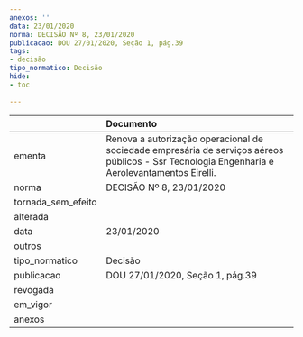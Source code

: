 ```yaml
---
anexos: ''
data: 23/01/2020
norma: DECISÃO Nº 8, 23/01/2020
publicacao: DOU 27/01/2020, Seção 1, pág.39
tags:
- decisão
tipo_normatico: Decisão
hide: 
- toc 
 
---
```


|                    | Documento                                                                                                                                     |
|:-------------------|:----------------------------------------------------------------------------------------------------------------------------------------------|
| ementa             | Renova a autorização operacional de sociedade empresária de serviços aéreos públicos - Ssr Tecnologia Engenharia e Aerolevantamentos Eirelli. |
| norma              | DECISÃO Nº 8, 23/01/2020                                                                                                                      |
| tornada_sem_efeito |                                                                                                                                               |
| alterada           |                                                                                                                                               |
| data               | 23/01/2020                                                                                                                                    |
| outros             |                                                                                                                                               |
| tipo_normatico     | Decisão                                                                                                                                       |
| publicacao         | DOU 27/01/2020, Seção 1, pág.39                                                                                                               |
| revogada           |                                                                                                                                               |
| em_vigor           |                                                                                                                                               |
| anexos             |                                                                                                                                               |